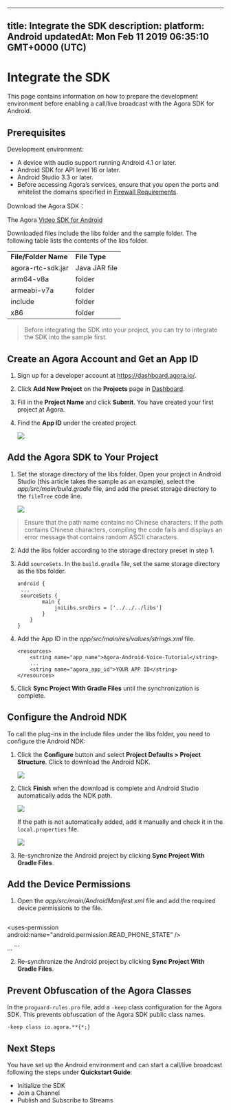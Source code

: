 
---
title: Integrate the SDK
description: 
platform: Android
updatedAt: Mon Feb 11 2019 06:35:10 GMT+0000 (UTC)
---
# Integrate the SDK
This page contains information on how to prepare the development environment before enabling a call/live broadcast with the Agora SDK for Android.

## Prerequisites

Development environment:

- A device with audio support running Android 4.1 or later.
- Android SDK for API level 16 or later.
- Android Studio 3.3 or later.
- Before accessing Agora’s services, ensure that you open the ports and whitelist the domains specified in [Firewall Requirements](../../en/Agora%20Platform/firewall.md).

Download the Agora SDK：

The Agora [Video SDK for Android](https://docs.agora.io/en/Agora%20Platform/downloads)

Downloaded files include the libs folder and the sample folder. The following table lists the contents of the libs folder.

<table>
<colgroup>
<col/>
<col/>
</colgroup>
<tbody>
<tr><td><strong>File/Folder Name</strong></td>
<td><strong>File Type</strong></td>
</tr>
<tr><td>agora-rtc-sdk.jar</td>
<td>Java JAR file</td>
</tr>
<tr><td>arm64-v8a</td>
<td>folder</td>
</tr>
<tr><td>armeabi-v7a</td>
<td>folder</td>
</tr>
<tr><td>include</td>
<td>folder</td>
</tr>
<tr><td>x86</td>
<td>folder</td>
</tr>
</tbody>
</table></strong></td>

> Before integrating the SDK into your project, you can try to integrate the SDK into the sample first.



## Create an Agora Account and Get an App ID

1. Sign up for a developer account at <https://dashboard.agora.io/>.

2.  Click **Add New Project** on the **Projects** page in [Dashboard](https://dashboard.agora.io/).

3. Fill in the **Project Name** and click **Submit**. You have created your first project at Agora.

4.  Find the **App ID** under the created project.

    ![](https://web-cdn.agora.io/docs-files/1543388532968)

## Add the Agora SDK to Your Project

1. Set the storage directory of the libs folder. Open your project in Android Studio (this article takes the sample as an example), select the *app/src/main/build.gradle* file, and add the preset storage directory to the `fileTree` code line.

   ![](https://web-cdn.agora.io/docs-files/1549865890416)

> Ensure that the path name contains no Chinese characters. If the path contains Chinese characters, compiling the code fails and displays an error message that contains random ASCII characters.

2. Add the libs folder according to the storage directory preset in step 1.

3. Add `sourceSets`. In the `build.gradle` file, set the same storage directory as the libs folder.

    ```
    android {
     ...
     sourceSets {
            main {
                jniLibs.srcDirs = ['../../../libs']
            }
        }
    }
    ```

4.  Add the App ID in the *app/src/main/res/values/strings.xml* file.

    ```
    <resources>
        <string name="app_name">Agora-Android-Voice-Tutorial</string>
        ...
        <string name="agora_app_id">YOUR APP ID</string>
    </resources>
    ```

5. Click **Sync Project With Gradle Files** until the synchronization is complete.


## Configure the Android NDK

To call the plug-ins in the include files under the libs folder, you need to configure the Android NDK: 

1. Click the **Configure** button and select **Project Defaults \> Project Structure**. Click to download the Android NDK.
   
	 ![](https://web-cdn.agora.io/docs-files/1543388575943)

2. Click **Finish** when the download is complete and Android Studio automatically adds the NDK path.
   
	 ![](https://web-cdn.agora.io/docs-files/1543388586395)
   
	 If the path is not automatically added, add it manually and check it in the `local.properties` file.
   
	 ![](https://web-cdn.agora.io/docs-files/1543388615750)
	 
3. Re-synchronize the Android project by clicking **Sync Project With Gradle Files**.


## Add the Device Permissions

1. Open the *app/src/main/AndroidManifest.xml* file and add the required device permissions to the file.

	```
  <manifest xmlns:android="http://schemas.android.com/apk/res/android"
      package="io.agora.tutorials1v1acall">
      
  <uses-permission android:name="android.permission.READ_PHONE_STATE” />	
  <uses-permission android:name="android.permission.INTERNET" />
  <uses-permission android:name="android.permission.RECORD_AUDIO" />
  <uses-permission android:name="android.permission.CAMERA" />
  <uses-permission android:name="android.permission.MODIFY_AUDIO_SETTINGS" />
  <uses-permission android:name="android.permission.ACCESS_NETWORK_STATE" />
  <!-- If the app uses Bluetooth, please add Bluetooth permissions.-->
  <uses-permission android:name="android.permission.BLUETOOTH" />
  
  ...
  </manifest>
	```

2. Re-synchronize the Android project by clicking **Sync Project With Gradle Files**.



## Prevent Obfuscation of the Agora Classes

In the `proguard-rules.pro` file, add a `-keep` class configuration for the Agora SDK. This prevents obfuscation of the Agora SDK public class names.

```
-keep class io.agora.**{*;}
```

## Next Steps
You have set up the Android environment and can start a call/live broadcast following the steps under **Quickstart Guide**:

- Initialize the SDK
- Join a Channel
- Publish and Subscribe to Streams
